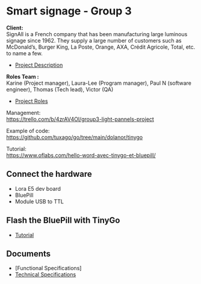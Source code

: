 # Smart signage - Group 3

<strong>Client:</strong><br>
SignAll is a French company that has been manufacturing large luminous signage since 1962. They supply 
a large number of customers such as McDonald’s, Burger King, La Poste, Orange, AXA, Crédit Agricole, 
Total, etc. to name a few.<br>
- [Project Description](https://github.com/algosup/2022-2023-project-1-smart-signage-Project-3-group/blob/main/Documents/2022-2023-project-1-smart-signage.pdf)

<strong>Roles Team :</strong><br> Karine (Project manager), Laura-Lee (Program manager), Paul N (software engineer), Thomas (Tech lead), Victor (QA)<br>
- [Project Roles](https://github.com/algosup/2022-2023-project-1-smart-signage-Project-3-group/blob/main/Documents/Project_roles.pdf)

Management:<br>
https://trello.com/b/4zrAV4Ol/group3-light-pannels-project

Example of code: <br>
https://github.com/tuxago/go/tree/main/dolanor/tinygo

Tutorial:<br>
https://www.oflabs.com/hello-word-avec-tinygo-et-bluepill/

## Connect the hardware
- Lora E5 dev board
- BluePill
- Module USB to TTL

## Flash the BluePill with TinyGo
- [Tutorial](https://www.oflabs.com/hello-word-avec-tinygo-et-bluepill)

## Documents

- [Functional Specifications]
- [Technical Specifications](https://github.com/algosup/2022-2023-project-1-smart-signage-Project-3-group/blob/main/Documents/Technical.md)
